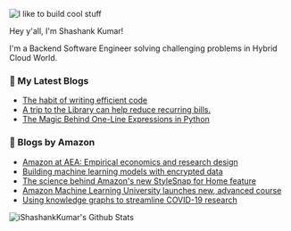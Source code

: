 ![I like to build cool stuff](https://res.cloudinary.com/dt8g3rhcy/image/upload/v1595929574/i_like_to_build_cool_shit._1_nzbwjh.png)

Hey y'all, I'm Shashank Kumar! 

I'm a Backend Software Engineer solving challenging problems in Hybrid Cloud World.

### 📕 My Latest Blogs
<!-- BLOG-POST-LIST:START -->
- [The habit of writing efficient code](https://medium.com/@ishashankkumar/the-habit-of-writing-efficient-code-153b05f04269?source=rss-d24dda280d5f------2)
- [A trip to the Library can help reduce recurring bills.](https://medium.com/swlh/a-trip-to-the-library-can-help-reduce-recurring-bills-23bca495cdf5?source=rss-d24dda280d5f------2)
- [The Magic Behind One-Line Expressions in Python](https://medium.com/swlh/the-magic-behind-one-line-expressions-in-python-816c10180c5c?source=rss-d24dda280d5f------2)
<!-- BLOG-POST-LIST:END -->

### 📕 Blogs by Amazon
<!-- AMAZON-BLOG-POST-LIST:START -->
- [Amazon at AEA: Empirical economics and research design](https://www.amazon.science/blog/amazon-at-aea-empirical-economics-and-research-design)
- [Building machine learning models with encrypted data](https://www.amazon.science/blog/building-machine-learning-models-with-encrypted-data)
- [The science behind Amazon's new StyleSnap for Home feature](https://www.amazon.science/latest-news/the-science-behind-amazons-new-stylesnap-for-home-feature)
- [Amazon Machine Learning University launches new, advanced course](https://www.amazon.science/latest-news/amazon-machine-learning-university-launches-new-advanced-course)
- [Using knowledge graphs to streamline COVID-19 research](https://www.amazon.science/blog/using-knowledge-graphs-to-streamline-covid-19-research)
<!-- AMAZON-BLOG-POST-LIST:END -->



<img align="center" alt="iShashankKumar's Github Stats" src="https://github-readme-stats.vercel.app/api?username=ishashankkumar&show_icons=true&hide_border=true" />
